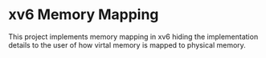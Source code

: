 # xv6 Memory Mapping
This project implements memory mapping in xv6 hiding the implementation details to the user of how virtal memory is mapped to physical memory. 

